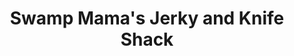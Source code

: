 ---
title: "Swamp Mama's Jerky and Knife Shack"
url: /van-burren/swamp-mamas-jerky-and-knife-shack/
shop: hunting
---